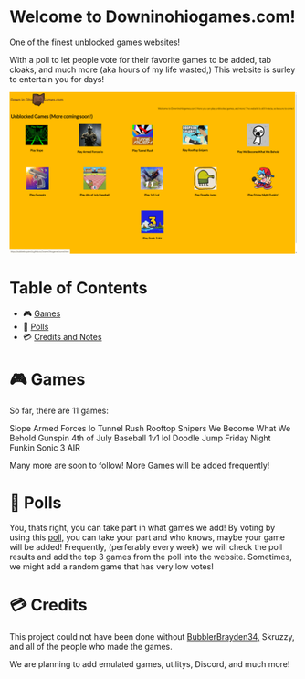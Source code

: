 # Welcome to Downinohiogames.com!

One of the finest unblocked games websites!


With a poll to let people vote for their favorite games to be added, tab cloaks, and much more (aka hours of my life wasted,) This website is surley to entertain you for days!

![image](https://github.com/BubblerBrayden34/DownInOhiogames/blob/main/image_2024-05-21_195434594.png?raw=true)


# Table of Contents
- 🎮 [Games](#-Games)
- 📄 [Polls](#-Polls)
- 💳 [Credits and Notes](#-Credits)

# 🎮 Games
So far, there are 11 games:

Slope
Armed Forces Io
Tunnel Rush
Rooftop Snipers
We Become What We Behold
Gunspin
4th of July Baseball
1v1 lol
Doodle Jump
Friday Night Funkin
Sonic 3 AIR

Many more are soon to follow!
More Games will be added frequently!


# 📄 Polls

You, thats right, you can take part in what games we add!
By voting by using this [poll,](https://docs.google.com/forms/d/e/1FAIpQLSeRuyMLWqG3ZIPwPjce8wIR2xjsmq0Zv5EcxpvX_-1fESxfvw/viewform?usp=sf_link) you can take your part and who knows, maybe your game will be added!
Frequently, (perferably every week) we will check the poll results and add the top 3 games from the poll into the website. Sometimes, we might add a random game that has very low votes!


# 💳 Credits

This project could not have been done without [BubblerBrayden34,](https://github.com/BubblerBrayden34) Skruzzy, and all of the people who made the games.

We are planning to add emulated games, utilitys, Discord, and much more!
